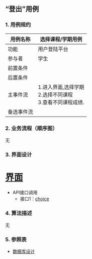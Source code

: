 ## “登出”用例

### 1. 用例规约

用例名称 | 选择课程/学期用例
---|---
功能 | 用户登陆平台
参与者 | 学生
前置条件 | 
后置条件 | 
主事件流 | 1.进入界面,选择学期<br>2.选择不同课程<br>3.查看不同课程成绩.
备选事件流 | 

### 2. 业务流程（顺序图）
无

### 3. 界面设计
# [界面](https://github.com/mousezz/is_analysis/test6/Ui/index.html)
- API接口调用
    - 接口1：[choice](../Interface/choices.md)

### 4. 算法描述
无
 

### 5. 参照表
- [数据库设计](../Database.md)
